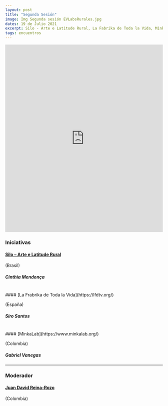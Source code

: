 ```yaml
---
layout: post
title: "Segunda Sesión"
image: Img Segunda sesión EVLabsRurales.jpg
dates: 19 de Julio 2021
excerpt: Silo - Arte e Latitude Rural, La Fabrika de Toda la Vida, MinkaLab
tags: encuentros
---
```


<iframe src="https://archive.org/embed/encuentro-virtual-de-labs-rurales-en-iberoamerica-2" width="100%" height="600" frameborder="0" webkitallowfullscreen="true" mozallowfullscreen="true" allowfullscreen></iframe>

### Iniciativas

#### [Silo – Arte e Latitude Rural](https://silo.org.br/)

(Brasil)

##### Cinthia Mendonça

<br>
#### [La Frabrika de Toda la Vida](https://lfdtv.org/)

(España)

##### Siro Santos

<br>
#### [MinkaLab](https://www.minkalab.org/)

(Colombia)

##### Gabriel Vanegas

<hr>

### Moderador

#### [Juan David Reina-Rozo](https://innovationjourney.wordpress.com/)

(Colombia)
